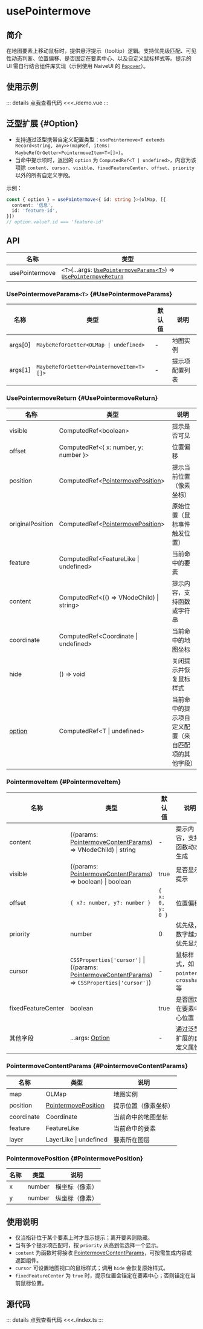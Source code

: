 # usePointermove

## 简介

在地图要素上移动鼠标时，提供悬浮提示（tooltip）逻辑。支持优先级匹配、可见性动态判断、位置偏移、是否固定在要素中心、以及自定义鼠标样式等。提示的 UI 需自行结合组件库实现（示例使用 NaiveUI 的 [`Popover`](https://www.naiveui.com/zh-CN/os-theme/components/popover)）。

## 使用示例

<script lang="ts" setup>
import Demo from './demo.vue'
</script>

<ClientOnly>
<Demo />
</ClientOnly>

::: details 点我查看代码
<<<./demo.vue
:::

## 泛型扩展 {#Option}

- 支持通过泛型携带自定义配置类型：`usePointermove<T extends Record<string, any>>(mapRef, items: MaybeRefOrGetter<PointermoveItem<T>[]>)`。
- 当命中提示项时，返回的 `option` 为 `ComputedRef<T | undefined>`，内容为该项除 `content`、`cursor`、`visible`、`fixedFeatureCenter`、`offset`、`priority` 以外的所有自定义字段。

示例：

```ts
const { option } = usePointermove<{ id: string }>(olMap, [{
  content: '信息',
  id: 'feature-id',
}])
// option.value?.id === 'feature-id'
```


## API

| 名称 | 类型 |
|--------|--------|
| usePointermove | `<T>`(...args: [`UsePointermoveParams<T>`](#UsePointermoveParams)) => [`UsePointermoveReturn`](#UsePointermoveReturn) |

### UsePointermoveParams`<T>` {#UsePointermoveParams}

| 名称   | 类型   | 默认值 | 说明 |
|--------|--------|--------|------|
| args[0]  | `MaybeRefOrGetter<OLMap \| undefined>` | - | 地图实例 |
| args[1]  | `MaybeRefOrGetter<PointermoveItem<T>[]>` | - | 提示项配置列表 |

### UsePointermoveReturn {#UsePointermoveReturn}

| 名称 | 类型 | 说明 |
|------|------|------|
| visible | ComputedRef&lt;boolean&gt; | 提示是否可见 |
| offset | ComputedRef&lt;{ x: number, y: number }&gt; | 位置偏移 |
| position | ComputedRef&lt;[PointermovePosition](#PointermovePosition)&gt; | 提示当前位置（像素坐标） |
| originalPosition | ComputedRef&lt;[PointermovePosition](#PointermovePosition)&gt; | 原始位置（鼠标事件触发位置） |
| feature | ComputedRef&lt;FeatureLike \| undefined&gt; | 当前命中的要素 |
| content | ComputedRef&lt;(() => VNodeChild) \| string&gt; | 提示内容，支持函数或字符串 |
| coordinate | ComputedRef&lt;Coordinate \| undefined&gt; | 当前命中的地图坐标 |
| hide | () => void | 关闭提示并恢复鼠标样式 |
| [option](#Option) | ComputedRef&lt;T \| undefined&gt; | 当前命中的提示项自定义配置（来自匹配项的其他字段） |

### PointermoveItem {#PointermoveItem}

| 名称 | 类型 | 默认值 | 说明 |
|------|------|------|------|
| content | ((params: [PointermoveContentParams](#PointermoveContentParams)) => VNodeChild) \| string | - | 提示内容，支持函数动态生成 |
| visible | ((params: [PointermoveContentParams](#PointermoveContentParams)) => boolean) \| boolean | true | 是否显示提示 |
| offset | `{ x?: number, y?: number }` | `{ x: 0, y: 0 }` | 位置偏移 |
| priority | number | 0 | 优先级，数字越大优先显示 |
| cursor | `CSSProperties['cursor']` \| ((params: [PointermoveContentParams](#PointermoveContentParams)) => `CSSProperties['cursor']`) | - | 鼠标样式，如 `pointer`、`crosshair` 等 |
| fixedFeatureCenter | boolean | true | 是否固定在要素中心位置 |
| 其他字段 | ...args: [Option](#Option) | - | 通过泛型扩展的自定义属性 |



### PointermoveContentParams {#PointermoveContentParams}

| 名称 | 类型 | 说明 |
|------|------|------|
| map | OLMap | 地图实例 |
| position | [PointermovePosition](#PointermovePosition) | 提示位置（像素坐标） |
| coordinate | Coordinate | 当前命中的地图坐标 |
| feature | FeatureLike | 当前命中的要素 |
| layer | LayerLike \| undefined | 要素所在图层 |

### PointermovePosition {#PointermovePosition}

| 名称 | 类型 | 说明 |
|------|------|------|
| x | number | 横坐标（像素） |
| y | number | 纵坐标（像素） |

## 使用说明

- 仅当指针位于某个要素上时才显示提示；离开要素则隐藏。
- 当有多个提示项匹配时，按 `priority` 从高到低选择一个显示。
- `content` 为函数时将接收 [PointermoveContentParams](#PointermoveContentParams)，可按需生成内容或返回组件。
- `cursor` 可设置地图视口的鼠标样式；调用 `hide` 会恢复原始样式。
- `fixedFeatureCenter` 为 `true` 时，提示位置会锚定在要素中心；否则锚定在当前鼠标位置。

## 源代码

::: details 点我查看代码
<<<./index.ts
:::
